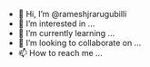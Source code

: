 - 👋 Hi, I’m @rameshjrarugubilli
- 👀 I’m interested in ...
- 🌱 I’m currently learning ...
- 💞️ I’m looking to collaborate on ...
- 📫 How to reach me ...

<!---
rameshjrarugubilli/rameshjrarugubilli is a ✨ special ✨ repository because its `README.md` (this file) appears on your GitHub profile.
You can click the Preview link to take a look at your changes.
--->
